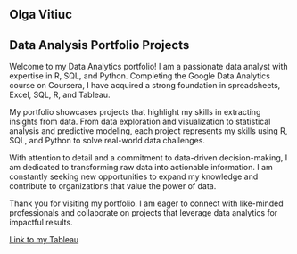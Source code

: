 ## Olga Vitiuc
## Data Analysis Portfolio Projects

Welcome to my Data Analytics portfolio! I am a passionate data analyst with expertise in R, SQL, and Python. Completing the Google Data Analytics course on Coursera, I have acquired a strong foundation in spreadsheets, Excel, SQL, R, and Tableau.

My portfolio showcases projects that highlight my skills in extracting insights from data. From data exploration and visualization to statistical analysis and predictive modeling, each project represents my skills using R, SQL, and Python to solve real-world data challenges.

With attention to detail and a commitment to data-driven decision-making, I am dedicated to transforming raw data into actionable information. I am constantly seeking new opportunities to expand my knowledge and contribute to organizations that value the power of data.

Thank you for visiting my portfolio. I am eager to connect with like-minded professionals and collaborate on projects that leverage data analytics for impactful results.

[Link to my Tableau](https://public.tableau.com/app/profile/olga.vitiuc)
